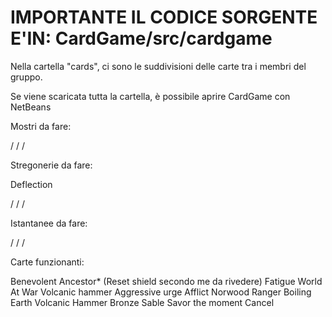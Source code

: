 IMPORTANTE IL CODICE SORGENTE E'IN: CardGame/src/cardgame
=======================================================================


Nella cartella "cards", ci sono le suddivisioni delle carte tra i membri del gruppo.

Se viene scaricata tutta la cartella, è possibile aprire CardGame con NetBeans




Mostri da fare:



\/ \/ \/

Stregonerie da fare:

Deflection

\/ \/ \/

Istantanee da fare:



\/ \/ \/

Carte funzionanti:

Benevolent Ancestor* (Reset shield secondo me da rivedere)
Fatigue
World At War
Volcanic hammer
Aggressive urge
Afflict
Norwood Ranger
Boiling Earth
Volcanic Hammer
Bronze Sable
Savor the moment
Cancel
